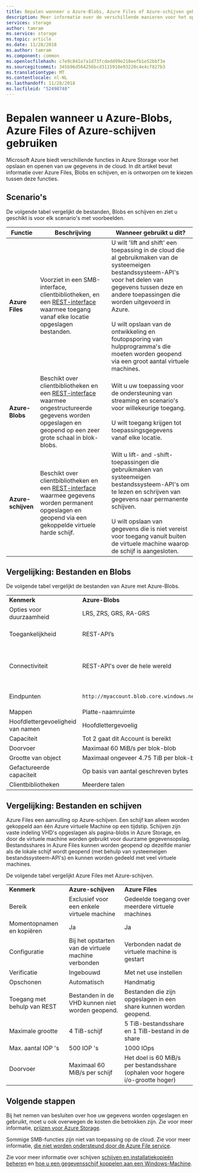```yaml
---
title: Bepalen wanneer u Azure-Blobs, Azure Files of Azure-schijven gebruiken
description: Meer informatie over de verschillende manieren voor het opslaan en toegang tot gegevens in Azure om te bepalen van welke technologie die u wilt gebruiken.
services: storage
author: tamram
ms.service: storage
ms.topic: article
ms.date: 11/28/2018
ms.author: tamram
ms.component: common
ms.openlocfilehash: c7e9c841e7a1d73fcdedd99e210eefb1e52bbf3e
ms.sourcegitcommit: 345b96d564256bcd3115910e93220c4e4cf827b3
ms.translationtype: MT
ms.contentlocale: nl-NL
ms.lasthandoff: 11/28/2018
ms.locfileid: "52498748"
---
```

# <a name="deciding-when-to-use-azure-blobs-azure-files-or-azure-disks"></a>Bepalen wanneer u Azure-Blobs, Azure Files of Azure-schijven gebruiken

Microsoft Azure biedt verschillende functies in Azure Storage voor het opslaan en openen van uw gegevens in de cloud. In dit artikel bevat informatie over Azure Files, Blobs en schijven, en is ontworpen om te kiezen tussen deze functies.

## <a name="scenarios"></a>Scenario's

De volgende tabel vergelijkt de bestanden, Blobs en schijven en ziet u geschikt is voor elk scenario's met voorbeelden.

| Functie | Beschrijving | Wanneer gebruikt u dit? |
|--------------|-------------|-------------|
| **Azure Files** | Voorziet in een SMB-interface, clientbibliotheken, en een [REST-interface](/rest/api/storageservices/file-service-rest-api) waarmee toegang vanaf elke locatie opgeslagen bestanden. | U wilt 'lift and shift' een toepassing in de cloud die al gebruikmaken van de systeemeigen bestandssysteem-API's voor het delen van gegevens tussen deze en andere toepassingen die worden uitgevoerd in Azure.<br/><br/>U wilt opslaan van de ontwikkeling en foutopsporing van hulpprogramma's die moeten worden geopend via een groot aantal virtuele machines. |
| **Azure-Blobs** | Beschikt over clientbibliotheken en een [REST-interface](/rest/api/storageservices/blob-service-rest-api) waarmee ongestructureerde gegevens worden opgeslagen en geopend op een zeer grote schaal in blok-blobs. | Wilt u uw toepassing voor de ondersteuning van streaming en scenario's voor willekeurige toegang.<br/><br/>U wilt toegang krijgen tot toepassingsgegevens vanaf elke locatie. |
| **Azure-schijven** | Beschikt over clientbibliotheken en een [REST-interface](/rest/api/compute/manageddisks/disks/disks-rest-api) waarmee gegevens worden permanent opgeslagen en geopend via een gekoppelde virtuele harde schijf. | Wilt u lift- and -shift-toepassingen die gebruikmaken van systeemeigen bestandssysteem-API's om te lezen en schrijven van gegevens naar permanente schijven.<br/><br/>U wilt opslaan van gegevens die is niet vereist voor toegang vanuit buiten de virtuele machine waarop de schijf is aangesloten. |

## <a name="comparison-files-and-blobs"></a>Vergelijking: Bestanden en Blobs

De volgende tabel vergelijkt de bestanden van Azure met Azure-Blobs.  
  
||||  
|-|-|-|  
|**Kenmerk**|**Azure-Blobs**|**Azure Files**|  
|Opties voor duurzaamheid|LRS, ZRS, GRS, RA-GRS|LRS, ZRS, GRS|  
|Toegankelijkheid|REST-API’s|REST-API’s<br /><br /> SMB 2.1 als SMB 3.0 (standard bestandssysteem-API's)|  
|Connectiviteit|REST-API's over de hele wereld|REST-API's - wereldwijd<br /><br /> SMB 2.1--binnen regio<br /><br /> SMB 3.0--over de hele wereld|  
|Eindpunten|`http://myaccount.blob.core.windows.net/mycontainer/myblob`|`\\myaccount.file.core.windows.net\myshare\myfile.txt`<br /><br /> `http://myaccount.file.core.windows.net/myshare/myfile.txt`|  
|Mappen|Platte-naamruimte|De waarde True directory-objecten|  
|Hoofdlettergevoeligheid van namen|Hoofdlettergevoelig|Niet hoofdlettergevoelig, maar de aanvraag te behouden|  
|Capaciteit|Tot 2 gaat dit Account is bereikt |5 TiB-bestandsshares|  
|Doorvoer|Maximaal 60 MiB/s per blok-blob|Maximaal 60 MiB/s per share|  
|Grootte van object|Maximaal ongeveer 4.75 TiB per blok-blob|Tot 1 TiB per bestand|  
|Gefactureerde capaciteit|Op basis van aantal geschreven bytes|Op basis van de bestandsgrootte|  
|Clientbibliotheken|Meerdere talen|Meerdere talen|  
  
## <a name="comparison-files-and-disks"></a>Vergelijking: Bestanden en schijven

Azure Files een aanvulling op Azure-schijven. Een schijf kan alleen worden gekoppeld aan één Azure virtuele Machine op een tijdstip. Schijven zijn vaste indeling VHD's opgeslagen als pagina-blobs in Azure Storage, en door de virtuele machine worden gebruikt voor duurzame gegevensopslag. Bestandsshares in Azure Files kunnen worden geopend op dezelfde manier als de lokale schijf wordt geopend (met behulp van systeemeigen bestandssysteem-API's) en kunnen worden gedeeld met veel virtuele machines.  
 
De volgende tabel vergelijkt Azure Files met Azure-schijven.  
 
||||  
|-|-|-|  
|**Kenmerk**|**Azure-schijven**|**Azure Files**|  
|Bereik|Exclusief voor een enkele virtuele machine|Gedeelde toegang over meerdere virtuele machines|  
|Momentopnamen en kopiëren|Ja|Ja|  
|Configuratie|Bij het opstarten van de virtuele machine verbonden|Verbonden nadat de virtuele machine is gestart|  
|Verificatie|Ingebouwd|Met net use instellen|  
|Opschonen|Automatisch|Handmatig|  
|Toegang met behulp van REST|Bestanden in de VHD kunnen niet worden geopend.|Bestanden die zijn opgeslagen in een share kunnen worden geopend.|  
|Maximale grootte|4 TiB-schijf|5 TiB-bestandsshare en 1 TiB-bestand in de share|  
|Max. aantal IOP 's|500 IOP 's|1000 IOps|  
|Doorvoer|Maximaal 60 MiB/s per schijf|Het doel is 60 MiB/s per bestandsshare (ophalen voor hogere i/o-grootte hoger)|  

## <a name="next-steps"></a>Volgende stappen

Bij het nemen van besluiten over hoe uw gegevens worden opgeslagen en gebruikt, moet u ook overwegen de kosten die betrokken zijn. Zie voor meer informatie, [prijzen voor Azure Storage](https://azure.microsoft.com/pricing/details/storage/).
  
Sommige SMB-functies zijn niet van toepassing op de cloud. Zie voor meer informatie, [die niet worden ondersteund door de Azure File service](/rest/api/storageservices/features-not-supported-by-the-azure-file-service).
  
Zie voor meer informatie over schijven [schijven en installatiekopieën beheren](../../virtual-machines/windows/about-disks-and-vhds.md) en [hoe u een gegevensschijf koppelen aan een Windows-Machine](../../virtual-machines/windows/attach-managed-disk-portal.md).
